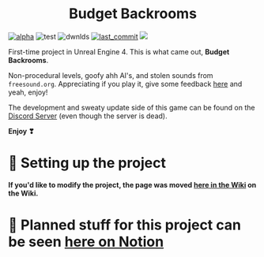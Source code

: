<div align="center">

# Budget Backrooms

</div>

 [![alpha](https://img.shields.io/github/v/release/DavidJoacaRo/Budget-Backrooms?include_prereleases)](https://github.com/DavidJoacaRo/Budget-Backrooms/releases) ![test](https://img.shields.io/github/repo-size/DavidJoacaRo/Budget-Backrooms) ![dwnlds](https://img.shields.io/github/downloads/DavidJoacaRo/Budget-Backrooms/total) [![last_commit](https://img.shields.io/github/last-commit/DavidJoacaRo/Budget-Backrooms/main)](https://github.com/DavidJoacaRo/Budget-Backrooms/commits/main) [![](https://dcbadge.vercel.app/api/server/WVuTB56ag4?style=flat&theme=default-inverted)](https://discord.gg/WVuTB56ag4)

First-time project in Unreal Engine 4. This is what came out, **Budget Backrooms**.

Non-procedural levels, goofy ahh AI's, and stolen sounds from `freesound.org`. Appreciating if you play it, give some feedback  [here](https://forms.gle/KpLdoD4cHb7tFGoo6) and yeah, enjoy!

The development and sweaty update side of this game can be found on the [Discord Server](https://discord.gg/WVuTB56ag4) (even though the server is dead).

**Enjoy ❣**

# 🔧 Setting up the project
**If you'd like to modify the project, the page was moved [here in the Wiki](https://github.com/DavidJoacaRo/Budget-Backrooms/wiki/Modding) on the Wiki.**


# 📔 Planned stuff for this project can be seen [here on Notion](https://dabardibid.notion.site/edb7d48c272949809fdd477942612e84?v=21d0a6ee219440918ecdd293aad7392a&pvs=4)
